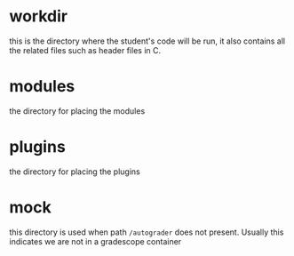# workdir
this is the directory where the student's code will be run, it also contains all the related files such as header files in C.

# modules
the directory for placing the modules

# plugins
the directory for placing the plugins

# mock
this directory is used when path `/autograder` does not present. Usually this indicates we are not in a gradescope container
